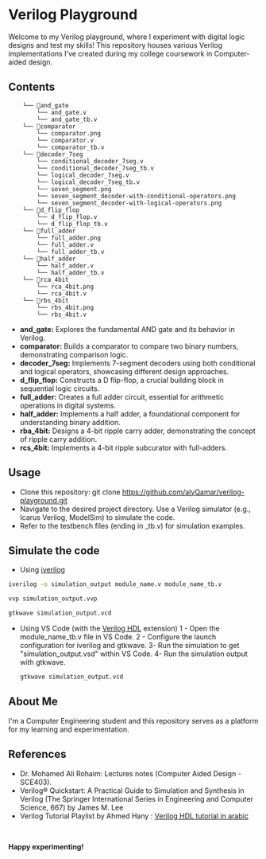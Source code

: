 # Verilog Playground

Welcome to my Verilog playground, where I experiment with digital logic designs and test my skills! This repository houses various Verilog implementations I've created during my college coursework in Computer-aided design.

## Contents

```
    └── 📁and_gate
        └── and_gate.v
        └── and_gate_tb.v
    └── 📁comparator
        └── comparator.png
        └── comparator.v
        └── comparator_tb.v
    └── 📁decoder_7seg
        └── conditional_decoder_7seg.v
        └── conditional_decoder_7seg_tb.v
        └── logical_decoder_7seg.v
        └── logical_decoder_7seg_tb.v
        └── seven_segment.png
        └── seven_segment_decoder-with-conditional-operators.png
        └── seven_segment_decoder-with-logical-operators.png
    └── 📁d_flip_flop
        └── d_flip_flop.v
        └── d_flip_flop_tb.v
    └── 📁full_adder
        └── full_adder.png
        └── full_adder.v
        └── full_adder_tb.v
    └── 📁half_adder
        └── half_adder.v
        └── half_adder_tb.v
    └── 📁rca_4bit
        └── rca_4bit.png
        └── rca_4bit.v
    └── 📁rbs_4bit
        └── rbs_4bit.png
        └── rbs_4bit.v

```

- **and_gate:** Explores the fundamental AND gate and its behavior in Verilog.
- **comparator:** Builds a comparator to compare two binary numbers, demonstrating comparison logic.
- **decoder_7seg:** Implements 7-segment decoders using both conditional and logical operators, showcasing different design approaches.
- **d_flip_flop:** Constructs a D flip-flop, a crucial building block in sequential logic circuits.
- **full_adder:** Creates a full adder circuit, essential for arithmetic operations in digital systems.
- **half_adder:** Implements a half adder, a foundational component for understanding binary addition.
- **rba_4bit:** Designs a 4-bit ripple carry adder, demonstrating the concept of ripple carry addition.
- **rcs_4bit:** Implements a 4-bit ripple subcurator with full-adders.

## Usage

- Clone this repository: git clone https://github.com/alyQamar/verilog-playground.git
- Navigate to the desired project directory.
  Use a Verilog simulator (e.g., Icarus Verilog, ModelSim) to simulate the code.
- Refer to the testbench files (ending in \_tb.v) for simulation examples.

## Simulate the code

- Using [iverilog](https://bleyer.org/icarus/)

```bash
iverilog -o simulation_output module_name.v module_name_tb.v

vvp simulation_output.vvp

gtkwave simulation_output.vcd
```

- Using VS Code (with the [Verilog HDL](https://marketplace.visualstudio.com/items?itemName=leafvmaple.verilog) extension)
  1 - Open the module_name_tb.v file in VS Code.
  2 - Configure the launch configuration for iverilog and gtkwave.
  3- Run the simulation to get "simulation_output.vsd" within VS Code.
  4- Run the simulation output with gtkwave.
  ```bash
  gtkwave simulation_output.vcd
  ```

## About Me

I'm a Computer Engineering student and this repository serves as a platform for my learning and experimentation.

## References

- Dr. Mohamed Ali Rohaim: Lectures notes (Computer Aided Design - SCE403).
- Verilog® Quickstart: A Practical Guide to Simulation and Synthesis in Verilog (The Springer International Series in Engineering and Computer Science, 667) by James M. Lee
- Verilog Tutorial Playlist by Ahmed Hany : [Verilog HDL tutorial in arabic](https://youtube.com/playlist?list=PL3wGfPnyEQlHD09fR30jL3SQndmtXnCt5&feature=shared)

<br/>

**Happy experimenting!**
